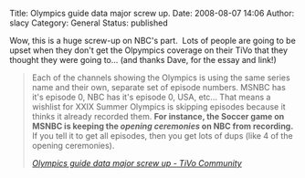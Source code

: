Title: Olympics guide data major screw up.
Date: 2008-08-07 14:06
Author: slacy
Category: General
Status: published

Wow, this is a huge screw-up on NBC's part.  Lots of people are going to
be upset when they don't get the Olpympics coverage on their TiVo that
they thought they were going to... (and thanks Dave, for the essay and
link!)

> Each of the channels showing the Olympics is using the same series
> name and their own, separate set of episode numbers. MSNBC has it's
> episode 0, NBC has it's episode 0, USA, etc... That means a wishlist
> for XXIX Summer Olympics is skipping episodes because it thinks it
> already recorded them. **For instance, the Soccer game on MSNBC is
> keeping the *opening ceremonies* on NBC from recording.** If you tell
> it to get all episodes, then you get lots of dups (like 4 of the
> opening ceremonies).
>
> <cite>[Olympics guide data major screw up - TiVo
> Community](http://www.tivocommunity.com/tivo-vb/showthread.php?t=401176)
> </cite>
